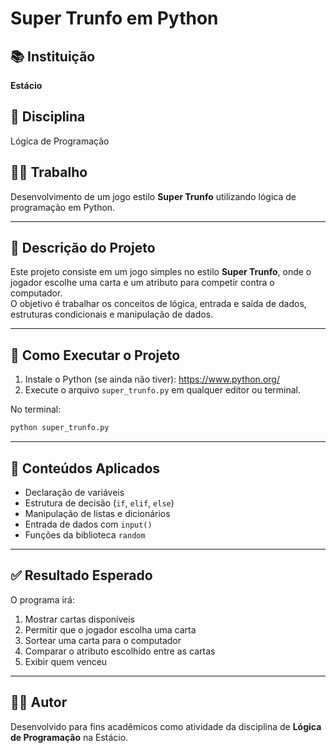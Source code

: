 # Super Trunfo em Python

## 📚 Instituição
**Estácio**

## 📌 Disciplina
Lógica de Programação

## 🧑‍💻 Trabalho  
Desenvolvimento de um jogo estilo **Super Trunfo** utilizando lógica de programação em Python.

---

## 📝 Descrição do Projeto

Este projeto consiste em um jogo simples no estilo **Super Trunfo**, onde o jogador escolhe uma carta e um atributo para competir contra o computador.  
O objetivo é trabalhar os conceitos de lógica, entrada e saída de dados, estruturas condicionais e manipulação de dados.

---

## 🚀 Como Executar o Projeto

1. Instale o Python (se ainda não tiver): https://www.python.org/
2. Execute o arquivo `super_trunfo.py` em qualquer editor ou terminal.

No terminal:

```bash
python super_trunfo.py
```

---

## 🧠 Conteúdos Aplicados

- Declaração de variáveis  
- Estrutura de decisão (`if`, `elif`, `else`)  
- Manipulação de listas e dicionários  
- Entrada de dados com `input()`  
- Funções da biblioteca `random`

---

## ✅ Resultado Esperado

O programa irá:

1. Mostrar cartas disponíveis  
2. Permitir que o jogador escolha uma carta  
3. Sortear uma carta para o computador  
4. Comparar o atributo escolhido entre as cartas  
5. Exibir quem venceu  

---

## 👨‍🏫 Autor

Desenvolvido para fins acadêmicos como atividade da disciplina de **Lógica de Programação** na Estácio.
